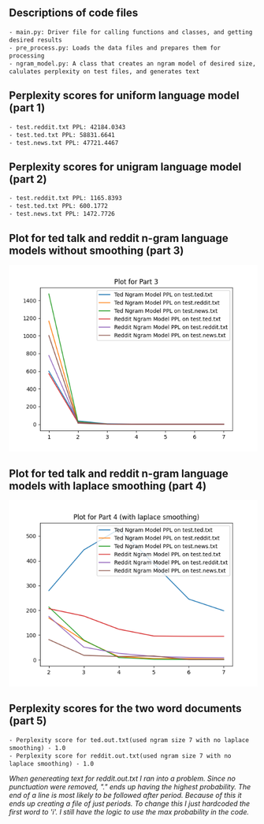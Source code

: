 ## Descriptions of code files
    - main.py: Driver file for calling functions and classes, and getting desired results
    - pre_process.py: Loads the data files and prepares them for processing  
    - ngram_model.py: A class that creates an ngram model of desired size, calulates perplexity on test files, and generates text

## Perplexity scores for uniform language model (part 1)
    - test.reddit.txt PPL: 42184.0343
    - test.ted.txt PPL: 58831.6641
    - test.news.txt PPL: 47721.4467

## Perplexity scores for unigram language model (part 2)
    - test.reddit.txt PPL: 1165.8393
    - test.ted.txt PPL: 600.1772
    - test.news.txt PPL: 1472.7726

## Plot for ted talk and reddit n-gram language models without smoothing (part 3)
![Part 3 Plot](Part3_Plot.png?raw=true "Part 3 Plot")

## Plot for ted talk and reddit n-gram language models with laplace smoothing (part 4)
![Part 4 Plot](Part4_Plot.png?raw=true "Part 4 Plot")

## Perplexity scores for the two word documents (part 5)
    - Perplexity score for ted.out.txt(used ngram size 7 with no laplace smoothing) - 1.0
    - Perplexity score for reddit.out.txt(used ngram size 7 with no laplace smoothing) - 1.0


*When genereating text for reddit.out.txt I ran into a problem. Since no punctuation were removed, "." ends up having the highest probability. The end of a line is most likely to be followed after period. Because of this it ends up creating a file of just periods. To change this I just hardcoded the first word to 'i'. I still have the logic to use the max probability in the code.*